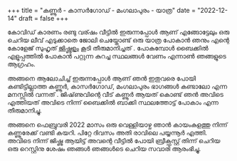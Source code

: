 +++
title = "കണ്ണൂർ - കാസർഗോഡ് - മംഗലാപുരം - യാത്ര"
date = "2022-12-14"
draft = false
+++

കോവിഡ്  കാരണം രണ്ടു വര്ഷം വീട്ടിൽ ഇരുന്നപ്പോൾ ആണ്  എങ്ങോട്ടേലും ഒരു ചെറിയ ലീവ് എടുക്കാതെ ജോലി ചെയ്തോണ്ട് ഒരു യാത്ര പോകാൻ ഞനും എന്റെ കോളേജ് സുഹൃത് [ജിഷ്ണുഉം](https://www.instagram.com/jishnu_krishnan_k/) കൂടി തീരുമാനിച്ചത് . പോകുമ്പോൾ ബൈക്കിൽ എളുപ്പത്തിൽ പോകാൻ പറ്റുന്ന കുറച്ച സ്ഥലങ്ങൾ വേണം എന്നാൺ ഞങ്ങളുടെ ആഗ്രഹം. 

അങ്ങനെ ആലോചിച്ച് ഇരുന്നപ്പോൾ ആണ്  ഞൻ ഇതുവരെ പോയി കണ്ടിട്ടില്ലാത്ത കണ്ണൂർ, കാസർഗോഡ്, മംഗലാപുരം ഭാഗങ്ങൾ കണ്ടാലോ എന്ന മനസ്സിൽ വന്നത് . ജിഷ്‌ണുവിന്റെ  വീട് കണ്ണൂർ ആയത് കൊണ്ട് ഞൻ അവിടെ എത്തിയത് അവിടെ നിന്ന്  ബൈക്കിൽ  ബാക്കി സ്ഥലത്തോട്ട്  പോകാം എന്ന തീരുമാനിച്ചു.

അങ്ങനെ ഫെബ്രുവരി 2022 മാസം ഒരു വെള്ളിയാഴ്ച ഞാൻ കായംകുളത്തു നിന്ന് കണ്ണൂരേക്ക് വണ്ടി കയറി. പിറ്റേ ദിവസം അതി രാവിലെ പയ്യന്നൂർ എത്തി. അവിടെ നിന്ന്  ജിഷ്ണു ആയിട്ട് അവന്റെ വീട്ടിൽ പോയി ബ്രീക്ഫസ്റ്റ് തിന്ന് ചെറിയ ഒരു റെസ്റ്റിനു ശേഷം ഞങ്ങൾ ഞങ്ങൾടെ ചെറിയ സവാരി ആരംഭിച്ചു.